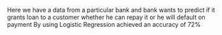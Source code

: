 Here we have a data from a particular bank and bank wants to predict if it grants loan to a customer whether he can repay it 
or he will default on payment
By using Logistic Regression achieved an accuracy of 72%
